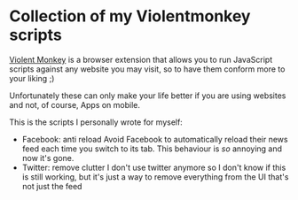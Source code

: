 # Collection of my Violentmonkey scripts

[Violent Monkey](https://violentmonkey.github.io/) is a browser extension that allows you to run JavaScript scripts against any website you may visit, so to have them conform more to your liking ;)

Unfortunately these can only make your life better if you are using websites and not, of course, Apps on mobile.

This is the scripts I personally wrote for myself:

- Facebook: anti reload
  Avoid Facebook to automatically reload their news feed each time you switch to its tab. This behaviour is _so_ annoying and now it's gone.
- Twitter: remove clutter
  I don't use twitter anymore so I don't know if this is still working, but it's just a way to remove everything from the UI that's not just the feed

